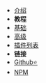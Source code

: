 - [介绍](/)
- **教程**
- [基础](base)
- [高级](advanced)
- [插件列表](plugins)
- **链接**
- [Github⭐](https://github.com/Keylenn/boxjs)
- [NPM](https://www.npmjs.com/package/@hobox/core)
